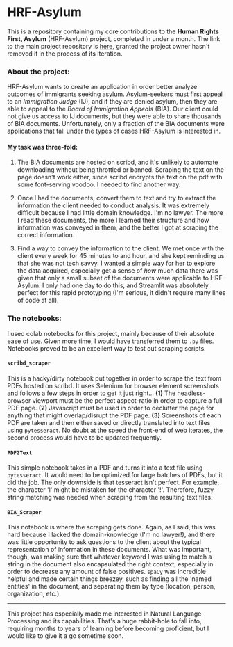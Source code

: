 # HRF-Asylum

This is a repository containing my core contributions to the **Human Rights First, Asylum** (HRF-Asylum) project, completed in under a month. The link to the main project repository is [here](https://github.com/Lambda-School-Labs/human-rights-first-asylum-ds-a), granted the project owner hasn't removed it in the process of its iteration.

### About the project:

HRF-Asylum wants to create an application in order better analyze outcomes of immigrants seeking asylum. Asylum-seekers must first appeal to an *Immigration Judge* (IJ), and if they are denied asylum, then they are able to appeal to the *Board of Immigration Appeals* (BIA). Our client could not give us access to IJ documents, but they were able to share thousands of BIA documents. Unfortunately, only a fraction of the BIA documents were applications that fall under the types of cases HRF-Asylum is interested in. 

#### My task was three-fold:

1. The BIA documents are hosted on scribd, and it's unlikely to automate downloading without being throttled or banned. Scraping the text on the page doesn't work either, since scribd encrypts the text on the pdf with some font-serving voodoo. I needed to find another way.

2. Once I had the documents, convert them to text and try to extract the information the client needed to conduct analysis. It was extremely difficult because I had little domain knowledge. I'm no lawyer. The more I read these documents, the more I learned their structure and how information was conveyed in them, and the better I got at scraping the correct information.

3. Find a way to convey the information to the client. We met once with the client every week for 45 minutes to and hour, and she kept reminding us that she was not tech savvy. I wanted a simple way for her to explore the data acquired, especially get a sense of *how* much data there was given that only a small subset of the documents were applicable to HRF-Asylum. I only had one day to do this, and Streamlit was absolutely perfect for this rapid prototyping (I'm serious, it didn't require many lines of code at all).

### The notebooks:

I used colab notebooks for this project, mainly because of their absolute ease of use. Given more time, I would have transferred them to `.py` files. Notebooks proved to be an excellent way to test out scraping scripts.

#### `scribd_scraper`

This is a hacky/dirty notebook put together in order to scrape the text from PDFs hosted on scribd. It uses Selenium for browser element screenshots and follows a few steps in order to get it just right... **(1)** The headless-browser viewport must be the perfect aspect-ratio in order to capture a full PDF page. **(2)** Javascript must be used in order to declutter the page for anything that might overlap/disrupt the PDF page. **(3)** Screenshots of each PDF are taken and then either saved or directly translated into text files using `pytesseract`. No doubt at the speed the front-end of web iterates, the second process would have to be updated frequently.

#### `PDF2Text`

This simple notebook takes in a PDF and turns it into a text file using `pytesseract`. It would need to be optimized for large batches of PDFs, but it did the job. The only downside is that tesseract isn't perfect. For example, the character 'l' might be mistaken for the character '!'. Therefore, fuzzy string matching was needed when scraping from the resulting text files.

#### `BIA_Scraper`

This notebook is where the scraping gets done. Again, as I said, this was hard because I lacked the domain-knowledge (I'm no lawyer!), and there was little opportunity to ask questions to the client about the typical representation of information in these documents. What was important, though, was making sure that whatever keyword I was using to match a string in the document also encapsulated the right context, especially in order to decrease any amount of false positives. `spaCy` was incredible helpful and made certain things breezey, such as finding all the 'named entities' in the document, and separating them by type (location, person, organization, etc.). 

___

This project has especially made me interested in Natural Language Processing and its capabilities. That's a huge rabbit-hole to fall into, requiring months to years of learning before becoming proficient, but I would like to give it a go sometime soon.







